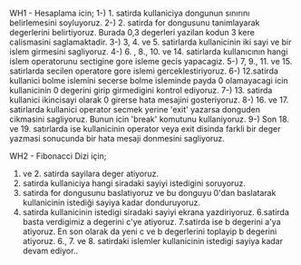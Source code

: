 
WH1 - Hesaplama icin;
1-) 1. satirda kullaniciya dongunun sınırını belirlemesini soyluyoruz.
2-) 2. satirda for dongusunu tanimlayarak degerlerini belirtiyoruz. Burada 0,3 degerleri yazilan kodun 3 kere calismasini saglamaktadir.
3-) 3, 4. ve 5. satirlarda kullanicinin iki sayi ve bir islem girmesini sagliyoruz.
4-) 6. , 8., 10. ve 14. satirlarda kullanıcının hangi islem operatorunu sectigine gore isleme gecis yapacagiz.
5-) 7, 9., 11. ve 15. satirlarda secilen operatore gore islemi gerceklestiriyoruz.
6-) 12.satirda kullanici bolme islemini secerse bolme isleminde payda 0 olamayacagi icin kullanicinin 0 degerini girip girmedigini kontrol ediyoruz.
7-) 13. satirda kullanici ikincisayi olarak 0 girerse hata mesajini gosteriyoruz. 
8-) 16. ve 17. satirlarda kullanici operator secmek yerine 'exit' yazarsa donguden cikmasini sagliyoruz. Bunun icin 'break' komutunu kullaniyoruz.
9-) Son 18. ve 19. satırlarda ise kullanicinin operator veya exit disinda farkli bir deger yazmasi sonucunda bir hata mesaji donmesini sagliyoruz.

WH2 - Fibonacci Dizi için;

1. ve 2. satirda sayilara deger atiyoruz.
3. satirda kullaniciya hangi siradaki sayiyi istedigini soruyoruz.
4. satirda for dongusunu baslatiyoruz ve bu donguyu 0'dan baslatarak kullanicinin istediği sayiya kadar donduruyoruz.
5. satirda kullanicinin istedigi siradaki sayiyi ekrana yazdiriyoruz. 6.satirda basta verdigimiz a degerini c'ye atiyoruz. 7.satirda ise b degerini a'ya atiyoruz. En son olarak da yeni c ve b degerlerini toplayip b degerini atiyoruz.
6., 7. ve 8. satirdaki islemler kullanicinin istedigi sayiya kadar devam ediyor..
